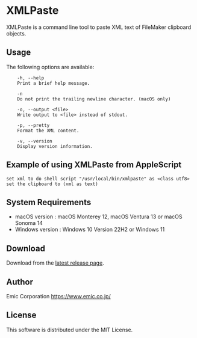 XMLPaste
=========
XMLPaste is a command line tool to paste XML text of FileMaker clipboard objects.


Usage
-----
The following options are available:
```
    -h, --help
    Print a brief help message.

    -n
    Do not print the trailing newline character. (macOS only)

    -o, --output <file>
    Write output to <file> instead of stdout.

    -p, --pretty
    Format the XML content.

    -v, --version
    Display version information.
```


Example of using XMLPaste from AppleScript
-----
```
set xml to do shell script "/usr/local/bin/xmlpaste" as «class utf8»
set the clipboard to (xml as text)
```


System Requirements
-----
- macOS version   : macOS Monterey 12, macOS Ventura 13 or macOS Sonoma 14
- Windows version : Windows 10 Version 22H2 or Windows 11


Download
-----
Download from the [latest release page](https://github.com/emic/xmlpaste/releases/latest).


Author
-----
Emic Corporation <https://www.emic.co.jp/>


License
-----
This software is distributed under the MIT License.